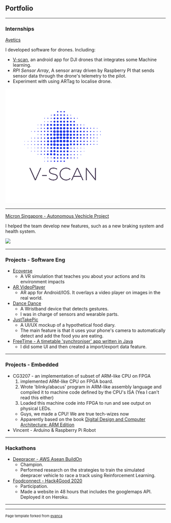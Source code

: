 ## Portfolio

---

### Internships

[Avetics](https://avetics.com)

I developed software for drones. Including:

* [V-scan](https://play.google.com/store/apps/details?id=com.avetics.vscan), an android app for DJI drones that integrates some Machine learning.
* _RPI Sensor Array_, A sensor array driven by Raspberry PI that sends sensor data through the drone's telemetry to the pilot.
* Experiment with using ARTag to localise drone.

<img src="images/v-scan.png?raw=true"/>

---
[Micron Singapore - Autonomous Vechicle Project](https://in.micron.com/about/blog/2019/august/accelerating-intelligence-harnessing-singapore-strength)

I helped the team develop new features, such as a new braking system and health system. 

<img src="https://media-www.micron.com/-/media/client/global/images/blogs/featured-blog-post-images/2019/singapore.jpg?h=4000&la=en-IN&w=6000&rev=f19b8476807c416a9a2ad7b2f12d0980&hash=DEC4C39871489F7B14251AE8A16A675B"/>

---


### Projects - Software Eng

- [Ecoverse ](https://github.com/jessicax941/cs4240-project) 
    - A VR simulation that teaches you about your actions and its environment impacts
- [AR VideoPlayer ](https://github.com/alexiscatnip/cs4240_lab3/tree/master) 
    - AR app for Android/IOS. It overlays a video player on images in the real world.
- [Dance Dance ](https://www.dropbox.com/s/cau6m9howrnei6j/GRP_14_CG4002_Final_Design_Report.pdf?dl=0) 
    - A Wristband device that detects gestures.
    - I was in charge of sensors and wearable parts.
- [JustTakePic ](https://www.figma.com/file/rVzfVDuTEIjKcxycXg4sDG/Final-prototype) 
    - A UI/UX mockup of a hypothetical food diary.
    - The main feature is that it uses your phone's camera to automatically detect and add the food you are eating.
- [FreeTime - A timetable 'synchroniser' app written in Java](https://github.com/CS2113-AY1819S1-W13-1/main) 
    - I did some UI and then created a import/export data feature.

---

### Projects - Embedded

- CG3207 - an implementation of subset of ARM-like CPU on FPGA
    1. implemented ARM-like CPU on FPGA board. 
    2. Wrote 'blinky/abacus' program in ARM-like assembly language and compiled it to machine code defined by the CPU's ISA (Yea I can't read this either) 
    3. Loaded this machine code into FPGA to run and see output on physical LEDs.
    - Guys, we made a CPU! We are true tech-wizes now
    - Apparently based on the book [Digital Design and Computer Architecture: ARM Edition](https://dl.acm.org/doi/10.5555/2815529)
- Vincent - Arduino & Raspberry Pi Robot

---

### Hackathons

- [Deepracer - AWS Asean BuildOn](https://buildonasean.com/awsdeepracer/linkId=91225082/)
    - Champion.
    - Performed research on the strategies to train the simulated deepracer vehicle to race a track using Reinforcement Learning. 
- [Foodconnect - Hack4Good 2020](https://github.com/alexiscatnip/hackathon-starter)
    - Participation.
    - Made a website in 48 hours that includes the googlemaps API. Deployed it on Heroku. 

---



---
<p style="font-size:11px">Page template forked from <a href="https://github.com/evanca/quick-portfolio">evanca</a></p>
<!-- Remove above link if you don't want to attibute -->
